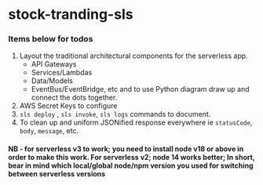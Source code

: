 # stock-tranding-sls

### Items below for todos

1. Layout the traditional architectural components for the serverless app.
    - API Gateways
    - Services/Lambdas
    - Data/Models
    - EventBus/EventBridge, etc
    and to use Python diagram draw up and connect the dots together.
2. AWS Secret Keys to configure
3. `sls deploy` , `sls invoke`, `sls logs` commands to document.
4. To clean up and uniform JSONified response everywhere ie `statusCode`, `body`, `message`, etc.

#### NB - for serverless v3 to work; you need to install node v18 or above in order to make this work. For serverless v2; node 14 works better; In short, bear in mind which local/global node/npm version you used for switching between serverless versions
